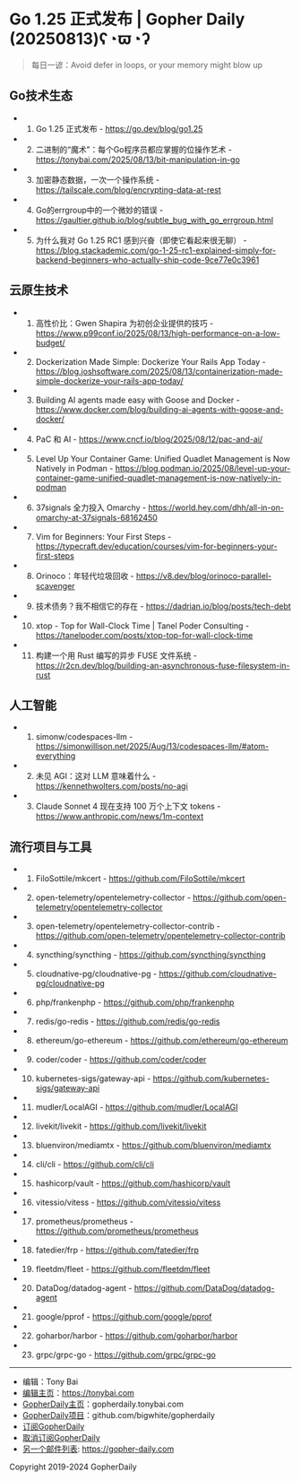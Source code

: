 # Go 1.25 正式发布 | Gopher Daily (20250813)ʕ◔ϖ◔ʔ

>每日一谚：Avoid defer in loops, or your memory might blow up

## Go技术生态


- 1. Go 1.25 正式发布 - https://go.dev/blog/go1.25

- 2. 二进制的“魔术”：每个Go程序员都应掌握的位操作艺术 - https://tonybai.com/2025/08/13/bit-manipulation-in-go

- 3. 加密静态数据，一次一个操作系统 - https://tailscale.com/blog/encrypting-data-at-rest

- 4. Go的errgroup中的一个微妙的错误 - https://gaultier.github.io/blog/subtle_bug_with_go_errgroup.html

- 5. 为什么我对 Go 1.25 RC1 感到兴奋（即使它看起来很无聊） - https://blog.stackademic.com/go-1-25-rc1-explained-simply-for-backend-beginners-who-actually-ship-code-9ce77e0c3961


## 云原生技术


- 1. 高性价比：Gwen Shapira 为初创企业提供的技巧 - https://www.p99conf.io/2025/08/13/high-performance-on-a-low-budget/

- 2. Dockerization Made Simple: Dockerize Your Rails App Today - https://blog.joshsoftware.com/2025/08/13/containerization-made-simple-dockerize-your-rails-app-today/

- 3. Building AI agents made easy with Goose and Docker - https://www.docker.com/blog/building-ai-agents-with-goose-and-docker/

- 4. PaC 和 AI - https://www.cncf.io/blog/2025/08/12/pac-and-ai/

- 5. Level Up Your Container Game: Unified Quadlet Management is Now Natively in Podman - https://blog.podman.io/2025/08/level-up-your-container-game-unified-quadlet-management-is-now-natively-in-podman

- 6. 37signals 全力投入 Omarchy - https://world.hey.com/dhh/all-in-on-omarchy-at-37signals-68162450

- 7. Vim for Beginners: Your First Steps - https://typecraft.dev/education/courses/vim-for-beginners-your-first-steps

- 8. Orinoco：年轻代垃圾回收 - https://v8.dev/blog/orinoco-parallel-scavenger

- 9. 技术债务？我不相信它的存在 - https://dadrian.io/blog/posts/tech-debt

- 10. xtop - Top for Wall-Clock Time | Tanel Poder Consulting - https://tanelpoder.com/posts/xtop-top-for-wall-clock-time

- 11. 构建一个用 Rust 编写的异步 FUSE 文件系统 - https://r2cn.dev/blog/building-an-asynchronous-fuse-filesystem-in-rust


## 人工智能


- 1. simonw/codespaces-llm - https://simonwillison.net/2025/Aug/13/codespaces-llm/#atom-everything

- 2. 未见 AGI：这对 LLM 意味着什么 - https://kennethwolters.com/posts/no-agi

- 3. Claude Sonnet 4 现在支持 100 万个上下文 tokens - https://www.anthropic.com/news/1m-context


## 流行项目与工具


- 1. FiloSottile/mkcert - https://github.com/FiloSottile/mkcert

- 2. open-telemetry/opentelemetry-collector - https://github.com/open-telemetry/opentelemetry-collector

- 3. open-telemetry/opentelemetry-collector-contrib - https://github.com/open-telemetry/opentelemetry-collector-contrib

- 4. syncthing/syncthing - https://github.com/syncthing/syncthing

- 5. cloudnative-pg/cloudnative-pg - https://github.com/cloudnative-pg/cloudnative-pg

- 6. php/frankenphp - https://github.com/php/frankenphp

- 7. redis/go-redis - https://github.com/redis/go-redis

- 8. ethereum/go-ethereum - https://github.com/ethereum/go-ethereum

- 9. coder/coder - https://github.com/coder/coder

- 10. kubernetes-sigs/gateway-api - https://github.com/kubernetes-sigs/gateway-api

- 11. mudler/LocalAGI - https://github.com/mudler/LocalAGI

- 12. livekit/livekit - https://github.com/livekit/livekit

- 13. bluenviron/mediamtx - https://github.com/bluenviron/mediamtx

- 14. cli/cli - https://github.com/cli/cli

- 15. hashicorp/vault - https://github.com/hashicorp/vault

- 16. vitessio/vitess - https://github.com/vitessio/vitess

- 17. prometheus/prometheus - https://github.com/prometheus/prometheus

- 18. fatedier/frp - https://github.com/fatedier/frp

- 19. fleetdm/fleet - https://github.com/fleetdm/fleet

- 20. DataDog/datadog-agent - https://github.com/DataDog/datadog-agent

- 21. google/pprof - https://github.com/google/pprof

- 22. goharbor/harbor - https://github.com/goharbor/harbor

- 23. grpc/grpc-go - https://github.com/grpc/grpc-go


----

- 编辑：Tony Bai
- [编辑主页](https://tonybai.com)：https://tonybai.com
- [GopherDaily主页](https://gopherdaily.tonybai.com)：gopherdaily.tonybai.com
- [GopherDaily项目](https://github.com/bigwhite/gopherdaily)：github.com/bigwhite/gopherdaily
- [订阅GopherDaily](https://gopherdaily.tonybai.com/subscribe)
- [取消订阅GopherDaily](https://gopherdaily.tonybai.com/unsubscribe)
- [另一个邮件列表](https://gopher-daily.com): https://gopher-daily.com

Copyright 2019-2024 GopherDaily
